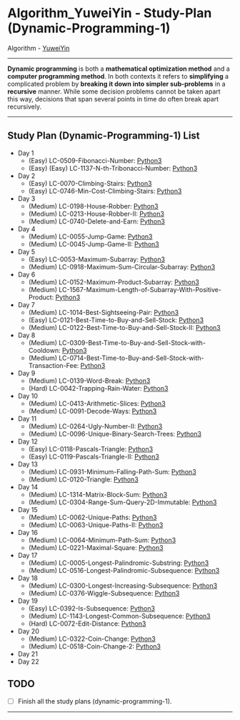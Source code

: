 # Algorithm_YuweiYin - Study-Plan (Dynamic-Programming-1)

Algorithm - [YuweiYin](https://github.com/YuweiYin)

---

**Dynamic programming** is both a **mathematical optimization method** and a **computer programming method**. In both contexts it refers to **simplifying** a complicated problem by **breaking it down into simpler sub-problems** in a **recursive** manner. While some decision problems cannot be taken apart this way, decisions that span several points in time do often break apart recursively.

---

## Study Plan (Dynamic-Programming-1) List

- Day 1
  - (Easy) LC-0509-Fibonacci-Number: [Python3](https://github.com/YuweiYin/Algorithm_YuweiYin/blob/master/LeetCode-All-Solution/Python3/LC-0509-Fibonacci-Number.py)
  - (Easy) (Easy) LC-1137-N-th-Tribonacci-Number: [Python3](https://github.com/YuweiYin/Algorithm_YuweiYin/blob/master/LeetCode-All-Solution/Python3/LC-1137-N-th-Tribonacci-Number.py)
- Day 2
  - (Easy) LC-0070-Climbing-Stairs: [Python3](https://github.com/YuweiYin/Algorithm_YuweiYin/blob/master/LeetCode-All-Solution/Python3/LC-0070-Climbing-Stairs.py)
  - (Easy) LC-0746-Min-Cost-Climbing-Stairs: [Python3](https://github.com/YuweiYin/Algorithm_YuweiYin/blob/master/LeetCode-All-Solution/Python3/LC-0746-Min-Cost-Climbing-Stairs.py)
- Day 3
  - (Medium) LC-0198-House-Robber: [Python3](https://github.com/YuweiYin/Algorithm_YuweiYin/blob/master/LeetCode-All-Solution/Python3/LC-0198-House-Robber.py)
  - (Medium) LC-0213-House-Robber-II: [Python3](https://github.com/YuweiYin/Algorithm_YuweiYin/blob/master/LeetCode-All-Solution/Python3/LC-0213-House-Robber-II.py)
  - (Medium) LC-0740-Delete-and-Earn: [Python3](https://github.com/YuweiYin/Algorithm_YuweiYin/blob/master/LeetCode-All-Solution/Python3/LC-0740-Delete-and-Earn.py)
- Day 4
  - (Medium) LC-0055-Jump-Game: [Python3](https://github.com/YuweiYin/Algorithm_YuweiYin/blob/master/LeetCode-All-Solution/Python3/LC-0055-Jump-Game.py)
  - (Medium) LC-0045-Jump-Game-II: [Python3](https://github.com/YuweiYin/Algorithm_YuweiYin/blob/master/LeetCode-All-Solution/Python3/LC-0045-Jump-Game-II.py)
- Day 5
  - (Easy) LC-0053-Maximum-Subarray: [Python3](https://github.com/YuweiYin/Algorithm_YuweiYin/blob/master/LeetCode-All-Solution/Python3/LC-0053-Maximum-Subarray.py)
  - (Medium) LC-0918-Maximum-Sum-Circular-Subarray: [Python3](https://github.com/YuweiYin/Algorithm_YuweiYin/blob/master/LeetCode-All-Solution/Python3/LC-0918-Maximum-Sum-Circular-Subarray.py)
- Day 6
  - (Medium) LC-0152-Maximum-Product-Subarray: [Python3](https://github.com/YuweiYin/Algorithm_YuweiYin/blob/master/LeetCode-All-Solution/Python3/LC-0152-Maximum-Product-Subarray.py)
  - (Medium) LC-1567-Maximum-Length-of-Subarray-With-Positive-Product: [Python3](https://github.com/YuweiYin/Algorithm_YuweiYin/blob/master/LeetCode-All-Solution/Python3/LC-1567-Maximum-Length-of-Subarray-With-Positive-Product.py)
- Day 7
  - (Medium) LC-1014-Best-Sightseeing-Pair: [Python3](https://github.com/YuweiYin/Algorithm_YuweiYin/blob/master/LeetCode-All-Solution/Python3/LC-1014-Best-Sightseeing-Pair.py)
  - (Easy) LC-0121-Best-Time-to-Buy-and-Sell-Stock: [Python3](https://github.com/YuweiYin/Algorithm_YuweiYin/blob/master/LeetCode-All-Solution/Python3/LC-0121-Best-Time-to-Buy-and-Sell-Stock.py)
  - (Medium) LC-0122-Best-Time-to-Buy-and-Sell-Stock-II: [Python3](https://github.com/YuweiYin/Algorithm_YuweiYin/blob/master/LeetCode-All-Solution/Python3/LC-0122-Best-Time-to-Buy-and-Sell-Stock-II.py)
- Day 8
  - (Medium) LC-0309-Best-Time-to-Buy-and-Sell-Stock-with-Cooldown: [Python3](https://github.com/YuweiYin/Algorithm_YuweiYin/blob/master/LeetCode-All-Solution/Python3/LC-0309-Best-Time-to-Buy-and-Sell-Stock-with-Cooldown.py)
  - (Medium) LC-0714-Best-Time-to-Buy-and-Sell-Stock-with-Transaction-Fee: [Python3](https://github.com/YuweiYin/Algorithm_YuweiYin/blob/master/LeetCode-All-Solution/Python3/LC-0714-Best-Time-to-Buy-and-Sell-Stock-with-Transaction-Fee.py)
- Day 9
  - (Medium) LC-0139-Word-Break: [Python3](https://github.com/YuweiYin/Algorithm_YuweiYin/blob/master/LeetCode-All-Solution/Python3/LC-0139-Word-Break.py)
  - (Hard) LC-0042-Trapping-Rain-Water: [Python3](https://github.com/YuweiYin/Algorithm_YuweiYin/blob/master/LeetCode-All-Solution/Python3/LC-0042-Trapping-Rain-Water.py)
- Day 10
  - (Medium) LC-0413-Arithmetic-Slices: [Python3](https://github.com/YuweiYin/Algorithm_YuweiYin/blob/master/LeetCode-All-Solution/Python3/LC-0413-Arithmetic-Slices.py)
  - (Medium) LC-0091-Decode-Ways: [Python3](https://github.com/YuweiYin/Algorithm_YuweiYin/blob/master/LeetCode-All-Solution/Python3/LC-0091-Decode-Ways.py)
- Day 11
  - (Medium) LC-0264-Ugly-Number-II: [Python3](https://github.com/YuweiYin/Algorithm_YuweiYin/blob/master/LeetCode-All-Solution/Python3/LC-0264-Ugly-Number-II.py)
  - (Medium) LC-0096-Unique-Binary-Search-Trees: [Python3](https://github.com/YuweiYin/Algorithm_YuweiYin/blob/master/LeetCode-All-Solution/Python3/LC-0096-Unique-Binary-Search-Trees.py)
- Day 12
  - (Easy) LC-0118-Pascals-Triangle: [Python3](https://github.com/YuweiYin/Algorithm_YuweiYin/blob/master/LeetCode-All-Solution/Python3/LC-0118-Pascals-Triangle.py)
  - (Easy) LC-0119-Pascals-Triangle-II: [Python3](https://github.com/YuweiYin/Algorithm_YuweiYin/blob/master/LeetCode-All-Solution/Python3/LC-0119-Pascals-Triangle-II.py)
- Day 13
  - (Medium) LC-0931-Minimum-Falling-Path-Sum: [Python3](https://github.com/YuweiYin/Algorithm_YuweiYin/blob/master/LeetCode-All-Solution/Python3/LC-0931-Minimum-Falling-Path-Sum.py)
  - (Medium) LC-0120-Triangle: [Python3](https://github.com/YuweiYin/Algorithm_YuweiYin/blob/master/LeetCode-All-Solution/Python3/LC-0120-Triangle.py)
- Day 14
  - (Medium) LC-1314-Matrix-Block-Sum: [Python3](https://github.com/YuweiYin/Algorithm_YuweiYin/blob/master/LeetCode-All-Solution/Python3/LC-1314-Matrix-Block-Sum.py)
  - (Medium) LC-0304-Range-Sum-Query-2D-Immutable: [Python3](https://github.com/YuweiYin/Algorithm_YuweiYin/blob/master/LeetCode-All-Solution/Python3/LC-0304-Range-Sum-Query-2D-Immutable.py)
- Day 15
  - (Medium) LC-0062-Unique-Paths: [Python3](https://github.com/YuweiYin/Algorithm_YuweiYin/blob/master/LeetCode-All-Solution/Python3/LC-0062-Unique-Paths.py)
  - (Medium) LC-0063-Unique-Paths-II: [Python3](https://github.com/YuweiYin/Algorithm_YuweiYin/blob/master/LeetCode-All-Solution/Python3/LC-0063-Unique-Paths-II.py)
- Day 16
  - (Medium) LC-0064-Minimum-Path-Sum: [Python3](https://github.com/YuweiYin/Algorithm_YuweiYin/blob/master/LeetCode-All-Solution/Python3/LC-0064-Minimum-Path-Sum.py)
  - (Medium) LC-0221-Maximal-Square: [Python3](https://github.com/YuweiYin/Algorithm_YuweiYin/blob/master/LeetCode-All-Solution/Python3/LC-0221-Maximal-Square.py)
- Day 17
  - (Medium) LC-0005-Longest-Palindromic-Substring: [Python3](https://github.com/YuweiYin/Algorithm_YuweiYin/blob/master/LeetCode-All-Solution/Python3/LC-0005-Longest-Palindromic-Substring.py)
  - (Medium) LC-0516-Longest-Palindromic-Subsequence: [Python3](https://github.com/YuweiYin/Algorithm_YuweiYin/blob/master/LeetCode-All-Solution/Python3/LC-0516-Longest-Palindromic-Subsequence.py)
- Day 18
  - (Medium) LC-0300-Longest-Increasing-Subsequence: [Python3](https://github.com/YuweiYin/Algorithm_YuweiYin/blob/master/LeetCode-All-Solution/Python3/LC-0300-Longest-Increasing-Subsequence.py)
  - (Medium) LC-0376-Wiggle-Subsequence: [Python3](https://github.com/YuweiYin/Algorithm_YuweiYin/blob/master/LeetCode-All-Solution/Python3/LC-0376-Wiggle-Subsequence.py)
- Day 19
  - (Easy) LC-0392-Is-Subsequence: [Python3](https://github.com/YuweiYin/Algorithm_YuweiYin/blob/master/LeetCode-All-Solution/Python3/LC-0392-Is-Subsequence.py)
  - (Medium) LC-1143-Longest-Common-Subsequence: [Python3](https://github.com/YuweiYin/Algorithm_YuweiYin/blob/master/LeetCode-All-Solution/Python3/LC-1143-Longest-Common-Subsequence.py)
  - (Hard) LC-0072-Edit-Distance: [Python3](https://github.com/YuweiYin/Algorithm_YuweiYin/blob/master/LeetCode-All-Solution/Python3/LC-0072-Edit-Distance.py)
- Day 20
  - (Medium) LC-0322-Coin-Change: [Python3](https://github.com/YuweiYin/Algorithm_YuweiYin/blob/master/LeetCode-All-Solution/Python3/LC-0322-Coin-Change.py)
  - (Medium) LC-0518-Coin-Change-2: [Python3](https://github.com/YuweiYin/Algorithm_YuweiYin/blob/master/LeetCode-All-Solution/Python3/LC-0518-Coin-Change-2.py)
- Day 21
- Day 22

## TODO

- [ ] Finish all the study plans (dynamic-programming-1).

---
